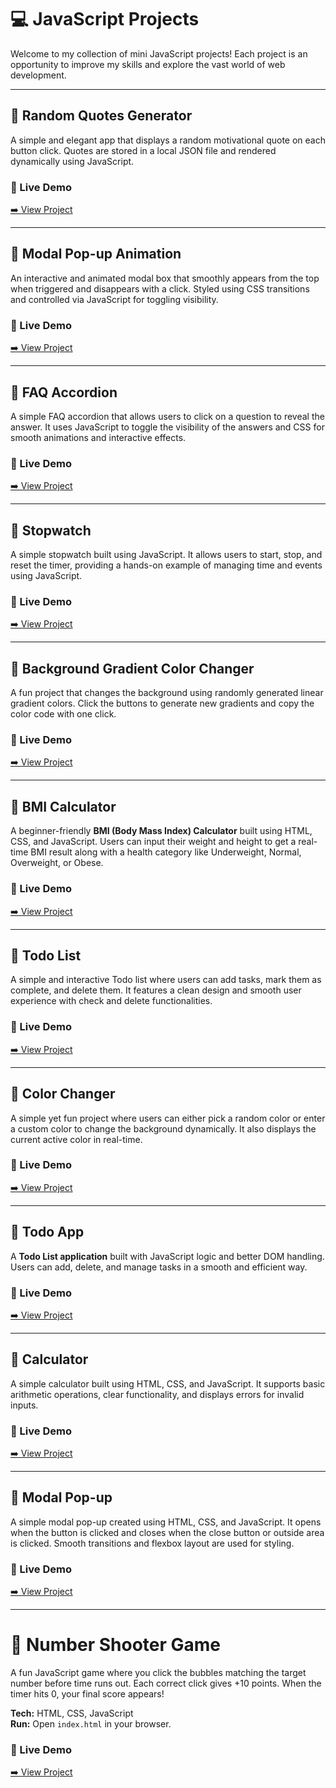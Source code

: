 # 💻 JavaScript Projects

Welcome to my collection of mini JavaScript projects! Each project is an opportunity to improve my skills and explore the vast world of web development.

---

## 📍 Random Quotes Generator

A simple and elegant app that displays a random motivational quote on each button click. Quotes are stored in a local JSON file and rendered dynamically using JavaScript.

### 🔗 Live Demo  
[➡️ View Project](https://myrandom-quotes-generator.netlify.app/)

---

## 📍 Modal Pop-up Animation

An interactive and animated modal box that smoothly appears from the top when triggered and disappears with a click. Styled using CSS transitions and controlled via JavaScript for toggling visibility.

### 🔗 Live Demo  
[➡️ View Project](https://clickmodel.netlify.app/)

---

## 📍 FAQ Accordion

A simple FAQ accordion that allows users to click on a question to reveal the answer. It uses JavaScript to toggle the visibility of the answers and CSS for smooth animations and interactive effects.

### 🔗 Live Demo  
[➡️ View Project](https://my-faq-project.netlify.app/)

---

## 📍 Stopwatch

A simple stopwatch built using JavaScript. It allows users to start, stop, and reset the timer, providing a hands-on example of managing time and events using JavaScript.

### 🔗 Live Demo  
[➡️ View Project](https://my-project-stop-watch.netlify.app/)

---
## 📍 Background Gradient Color Changer

A fun project that changes the background using randomly generated linear gradient colors. Click the buttons to generate new gradients and copy the color code with one click.

### 🔗 Live Demo  
[➡️ View Project](https://my-background-color-changer.netlify.app/)


---
## 📍 BMI Calculator

A beginner-friendly **BMI (Body Mass Index) Calculator** built using HTML, CSS, and JavaScript. Users can input their weight and height to get a real-time BMI result along with a health category like Underweight, Normal, Overweight, or Obese.

### 🔗 Live Demo  
[➡️ View Project](https://my-project-bmi-calculator.netlify.app/)

---

## 📝 Todo List

A simple and interactive Todo list where users can add tasks, mark them as complete, and delete them. It features a clean design and smooth user experience with check and delete functionalities.

### 🔗 Live Demo  
[➡️ View Project](https://my-project-todo-app.netlify.app/)

---


## 📍 Color Changer

A simple yet fun project where users can either pick a random color or enter a custom color to change the background dynamically. It also displays the current active color in real-time.

### 🔗 Live Demo  
[➡️ View Project](https://randomcolorpiker.netlify.app/)


---

## 📍 Todo App
A **Todo List application** built with JavaScript logic and better DOM handling. Users can add, delete, and manage tasks in a smooth and efficient way. 

### 🔗 Live Demo  
[➡️ View Project](https://dev43todoapp.netlify.app/)


---

## 📍 Calculator  
A simple calculator built using HTML, CSS, and JavaScript. It supports basic arithmetic operations, clear functionality, and displays errors for invalid inputs.  

### 🔗 Live Demo  
[➡️ View Project](https://dev4343-calulator.netlify.app/)



---
## 📍 Modal Pop-up

A simple modal pop-up created using HTML, CSS, and JavaScript. It opens when the button is clicked and closes when the close button or outside area is clicked. Smooth transitions and flexbox layout are used for styling.

### 🔗 Live Demo  
[➡️ View Project](https://mypopupmodel.netlify.app/)



---
# 🎯 Number Shooter Game

A fun JavaScript game where you click the bubbles matching the target number before time runs out. Each correct click gives +10 points. When the timer hits 0, your final score appears!

**Tech:** HTML, CSS, JavaScript  
**Run:** Open `index.html` in your browser.

### 🔗 Live Demo  
[➡️ View Project](https://number-shooter-game.netlify.app/)
